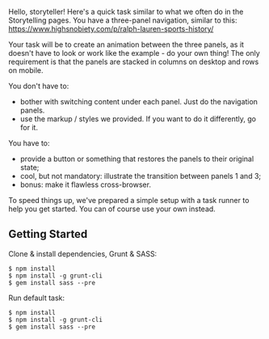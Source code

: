 Hello, storyteller!
Here's a quick task similar to what we often do in the Storytelling pages.
You have a three-panel navigation, similar to this:
https://www.highsnobiety.com/p/ralph-lauren-sports-history/

Your task will be to create an animation between the three panels, as it doesn't have to look or work like the example - do your own thing! The only requirement is that the panels are stacked in columns on desktop and rows on mobile.

You don't have to:
- bother with switching content under each panel. Just do the navigation panels.
- use the markup / styles we provided. If you want to do it differently, go for it.

You have to:
- provide a button or something that restores the panels to their original state;
- cool, but not mandatory: illustrate the transition between panels 1 and 3;
- bonus: make it flawless cross-browser.

To speed things up, we've prepared a simple setup with a task runner to help you get started. You can of course use your own instead.

## Getting Started ##

Clone & install dependencies, Grunt & SASS:
```
$ npm install
$ npm install -g grunt-cli
$ gem install sass --pre
```

Run default task:
```
$ npm install
$ npm install -g grunt-cli
$ gem install sass --pre
```